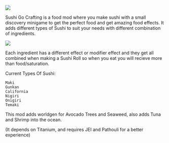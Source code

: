 ![](https://imgur.com/3M4MYl6)

Sushi Go Crafting is a food mod where you make sushi with a small discovery minigame to get the perfect food and get
amazing food effects. It adds different types of Sushi to suit your needs with different combination of ingredients.

![](https://imgur.com/rrSbKsY.png)

Each ingredient has a different effect or modifier effect and they get all combined when making a Sushi Roll so when you
eat you will recieve more than food/saturation.

Current Types Of Sushi:

    Maki
    Gunkan
    California
    Nigiri
    Onigiri
    Temaki

This mod adds worldgen for Avocado Trees and Seaweed, also adds Tuna and Shrimp into the ocean.

(It depends on Titanium, and requires JEI and Pathouli for a better experience)
